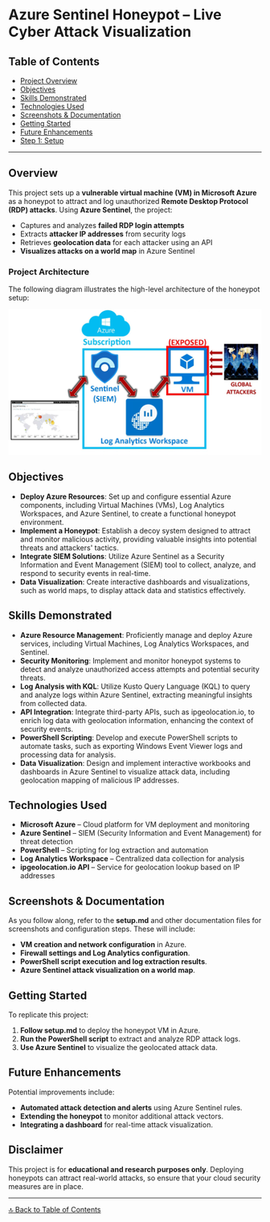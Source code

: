 # Azure Sentinel Honeypot – Live Cyber Attack Visualization

## Table of Contents
- [Project Overview](#overview)
- [Objectives](#objectives)
- [Skills Demonstrated](#skills-demonstrated)
- [Technologies Used](#technologies-used)
- [Screenshots & Documentation](#screenshots--documentation)
- [Getting Started](#getting-started)
- [Future Enhancements](#future-enhancements)
- [Step 1: Setup](setup.md)

---

## Overview
This project sets up a **vulnerable virtual machine (VM) in Microsoft Azure** as a honeypot to attract and log unauthorized **Remote Desktop Protocol (RDP) attacks**. Using **Azure Sentinel**, the project:

- Captures and analyzes **failed RDP login attempts**  
- Extracts **attacker IP addresses** from security logs  
- Retrieves **geolocation data** for each attacker using an API  
- **Visualizes attacks on a world map** in Azure Sentinel

### Project Architecture
The following diagram illustrates the high-level architecture of the honeypot setup:

![Azure Sentinel Honeypot Architecture](screenshots/readme1.png) 

## Objectives
- **Deploy Azure Resources**: Set up and configure essential Azure components, including Virtual Machines (VMs), Log Analytics Workspaces, and Azure Sentinel, to create a functional honeypot environment.
- **Implement a Honeypot**: Establish a decoy system designed to attract and monitor malicious activity, providing valuable insights into potential threats and attackers' tactics.
- **Integrate SIEM Solutions**: Utilize Azure Sentinel as a Security Information and Event Management (SIEM) tool to collect, analyze, and respond to security events in real-time.
- **Data Visualization**: Create interactive dashboards and visualizations, such as world maps, to display attack data and statistics effectively.

## Skills Demonstrated

- **Azure Resource Management**: Proficiently manage and deploy Azure services, including Virtual Machines, Log Analytics Workspaces, and Sentinel.
- **Security Monitoring**: Implement and monitor honeypot systems to detect and analyze unauthorized access attempts and potential security threats.
- **Log Analysis with KQL**: Utilize Kusto Query Language (KQL) to query and analyze logs within Azure Sentinel, extracting meaningful insights from collected data.
- **API Integration**: Integrate third-party APIs, such as ipgeolocation.io, to enrich log data with geolocation information, enhancing the context of security events.
- **PowerShell Scripting**: Develop and execute PowerShell scripts to automate tasks, such as exporting Windows Event Viewer logs and processing data for analysis.
- **Data Visualization**: Design and implement interactive workbooks and dashboards in Azure Sentinel to visualize attack data, including geolocation mapping of malicious IP addresses.


## Technologies Used
- **Microsoft Azure** – Cloud platform for VM deployment and monitoring  
- **Azure Sentinel** – SIEM (Security Information and Event Management) for threat detection  
- **PowerShell** – Scripting for log extraction and automation  
- **Log Analytics Workspace** – Centralized data collection for analysis  
- **ipgeolocation.io API** – Service for geolocation lookup based on IP addresses  

## Screenshots & Documentation
As you follow along, refer to the **setup.md** and other documentation files for screenshots and configuration steps. These will include:
- **VM creation and network configuration** in Azure.  
- **Firewall settings and Log Analytics configuration**.  
- **PowerShell script execution and log extraction results**.  
- **Azure Sentinel attack visualization on a world map**.  

## Getting Started
To replicate this project:
1. **Follow setup.md** to deploy the honeypot VM in Azure.
2. **Run the PowerShell script** to extract and analyze RDP attack logs.
3. **Use Azure Sentinel** to visualize the geolocated attack data.

## Future Enhancements
Potential improvements include:
- **Automated attack detection and alerts** using Azure Sentinel rules.
- **Extending the honeypot** to monitor additional attack vectors.
- **Integrating a dashboard** for real-time attack visualization.

## Disclaimer
This project is for **educational and research purposes only**. Deploying honeypots can attract real-world attacks, so ensure that your cloud security measures are in place.

---

[🔝 Back to Table of Contents](#table-of-contents)

